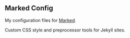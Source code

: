 ## Marked Config

My configuration files for [Marked](http://marked2app.com/).

Custom CSS style and preprocessor tools for Jekyll sites.
